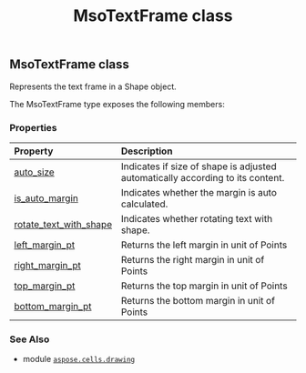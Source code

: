 ﻿---
title: MsoTextFrame class
second_title: Aspose.Cells for Python via .NET API References
description: 
type: docs
weight: 360
url: /aspose.cells.drawing/msotextframe/
is_root: false
---

## MsoTextFrame class

Represents the text frame in a Shape object.



The MsoTextFrame type exposes the following members:

### Properties
| Property | Description |
| :- | :- |
| [auto_size](/cells/python-net/aspose.cells.drawing/msotextframe/auto_size) | Indicates if size of shape is adjusted automatically according to its content. |
| [is_auto_margin](/cells/python-net/aspose.cells.drawing/msotextframe/is_auto_margin) | Indicates whether the margin is auto calculated. |
| [rotate_text_with_shape](/cells/python-net/aspose.cells.drawing/msotextframe/rotate_text_with_shape) | Indicates whether rotating text with shape. |
| [left_margin_pt](/cells/python-net/aspose.cells.drawing/msotextframe/left_margin_pt) | Returns the left margin in unit of Points |
| [right_margin_pt](/cells/python-net/aspose.cells.drawing/msotextframe/right_margin_pt) | Returns the right margin in unit of Points |
| [top_margin_pt](/cells/python-net/aspose.cells.drawing/msotextframe/top_margin_pt) | Returns the top margin in unit of Points |
| [bottom_margin_pt](/cells/python-net/aspose.cells.drawing/msotextframe/bottom_margin_pt) | Returns the bottom margin in unit of Points |



### See Also
* module [`aspose.cells.drawing`](..)
